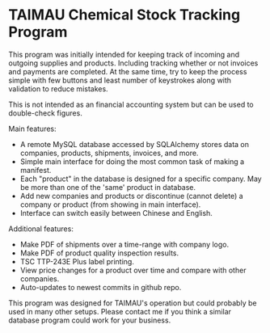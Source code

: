 TAIMAU Chemical Stock Tracking Program
======================================

This program was initially intended for keeping track of incoming and outgoing supplies and products.
Including tracking whether or not invoices and payments are completed.
At the same time, try to keep the process simple with few buttons and least number of keystrokes along with validation to reduce mistakes.

This is not intended as an financial accounting system but can be used to double-check figures.

Main features:
- A remote MySQL database accessed by SQLAlchemy stores data on companies, products, shipments, invoices, and more.
- Simple main interface for doing the most common task of making a manifest.
- Each "product" in the database is designed for a specific company. May be more than one of the 'same' product in database.
- Add new companies and products or discontinue (cannot delete) a company or product (from showing in main interface).
- Interface can switch easily between Chinese and English.

Additional features:
- Make PDF of shipments over a time-range with company logo.
- Make PDF of product quality inspection results.
- TSC TTP-243E Plus label printing.
- View price changes for a product over time and compare with other companies.
- Auto-updates to newest commits in github repo.


This program was designed for TAIMAU's operation but could probably be used in many other setups.
Please contact me if you think a similar database program could work for your business.
